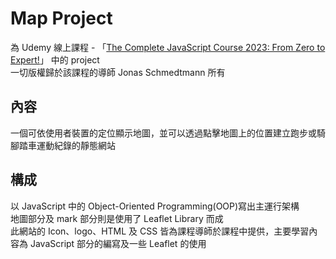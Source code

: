 # Map Project

為 Udemy 線上課程 - 「[The Complete JavaScript Course 2023: From Zero to Expert!](https://www.udemy.com/course/the-complete-javascript-course/)」 中的 project  
一切版權歸於該課程的導師 Jonas Schmedtmann 所有

## 內容

一個可依使用者裝置的定位顯示地圖，並可以透過點擊地圖上的位置建立跑步或騎腳踏車運動紀錄的靜態網站

## 構成

以 JavaScript 中的 Object-Oriented Programming(OOP)寫出主運行架構  
地圖部分及 mark 部分則是使用了 Leaflet Library 而成  
此網站的 Icon、logo、HTML 及 CSS 皆為課程導師於課程中提供，主要學習內容為 JavaScript 部分的編寫及一些 Leaflet 的使用
